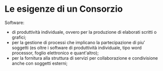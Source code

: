 # Le esigenze di un Consorzio

Software:

- di produttività individuale, ovvero per la produzione di elaborati scritti o grafici;
- per la gestione di processi che implicano la partecipazione di piu' soggetti (es oltre i software di produttività individuale, tipo word processor, foglio elettronico e quant'altro);
- per la fornitura alla struttura di servizi per collaborazione e condivisione anche con soggetti esterni;

